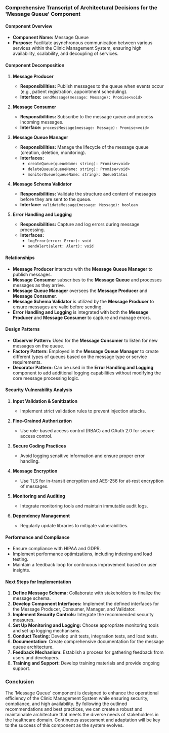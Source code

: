 ### Comprehensive Transcript of Architectural Decisions for the 'Message Queue' Component

#### Component Overview
- **Component Name:** Message Queue
- **Purpose:** Facilitate asynchronous communication between various services within the Clinic Management System, ensuring high availability, scalability, and decoupling of services.

#### Component Decomposition
1. **Message Producer**
   - **Responsibilities:** Publish messages to the queue when events occur (e.g., patient registration, appointment scheduling).
   - **Interface:** `sendMessage(message: Message): Promise<void>`

2. **Message Consumer**
   - **Responsibilities:** Subscribe to the message queue and process incoming messages.
   - **Interface:** `processMessage(message: Message): Promise<void>`

3. **Message Queue Manager**
   - **Responsibilities:** Manage the lifecycle of the message queue (creation, deletion, monitoring).
   - **Interfaces:**
     - `createQueue(queueName: string): Promise<void>`
     - `deleteQueue(queueName: string): Promise<void>`
     - `monitorQueue(queueName: string): QueueStatus`

4. **Message Schema Validator**
   - **Responsibilities:** Validate the structure and content of messages before they are sent to the queue.
   - **Interface:** `validateMessage(message: Message): boolean`

5. **Error Handling and Logging**
   - **Responsibilities:** Capture and log errors during message processing.
   - **Interfaces:**
     - `logError(error: Error): void`
     - `sendAlert(alert: Alert): void`

#### Relationships
- **Message Producer** interacts with the **Message Queue Manager** to publish messages.
- **Message Consumer** subscribes to the **Message Queue** and processes messages as they arrive.
- **Message Queue Manager** oversees the **Message Producer** and **Message Consumer**.
- **Message Schema Validator** is utilized by the **Message Producer** to ensure messages are valid before sending.
- **Error Handling and Logging** is integrated with both the **Message Producer** and **Message Consumer** to capture and manage errors.

#### Design Patterns
- **Observer Pattern:** Used for the **Message Consumer** to listen for new messages on the queue.
- **Factory Pattern:** Employed in the **Message Queue Manager** to create different types of queues based on the message type or service requirements.
- **Decorator Pattern:** Can be used in the **Error Handling and Logging** component to add additional logging capabilities without modifying the core message processing logic.

#### Security Vulnerability Analysis
1. **Input Validation & Sanitization**
   - Implement strict validation rules to prevent injection attacks.
   
2. **Fine-Grained Authorization**
   - Use role-based access control (RBAC) and OAuth 2.0 for secure access control.

3. **Secure Coding Practices**
   - Avoid logging sensitive information and ensure proper error handling.

4. **Message Encryption**
   - Use TLS for in-transit encryption and AES-256 for at-rest encryption of messages.

5. **Monitoring and Auditing**
   - Integrate monitoring tools and maintain immutable audit logs.

6. **Dependency Management**
   - Regularly update libraries to mitigate vulnerabilities.

#### Performance and Compliance
- Ensure compliance with HIPAA and GDPR.
- Implement performance optimizations, including indexing and load testing.
- Maintain a feedback loop for continuous improvement based on user insights.

#### Next Steps for Implementation
1. **Define Message Schema:** Collaborate with stakeholders to finalize the message schema.
2. **Develop Component Interfaces:** Implement the defined interfaces for the Message Producer, Consumer, Manager, and Validator.
3. **Implement Security Controls:** Integrate the recommended security measures.
4. **Set Up Monitoring and Logging:** Choose appropriate monitoring tools and set up logging mechanisms.
5. **Conduct Testing:** Develop unit tests, integration tests, and load tests.
6. **Documentation:** Create comprehensive documentation for the message queue architecture.
7. **Feedback Mechanism:** Establish a process for gathering feedback from users and developers.
8. **Training and Support:** Develop training materials and provide ongoing support.

### Conclusion
The 'Message Queue' component is designed to enhance the operational efficiency of the Clinic Management System while ensuring security, compliance, and high availability. By following the outlined recommendations and best practices, we can create a robust and maintainable architecture that meets the diverse needs of stakeholders in the healthcare domain. Continuous assessment and adaptation will be key to the success of this component as the system evolves.